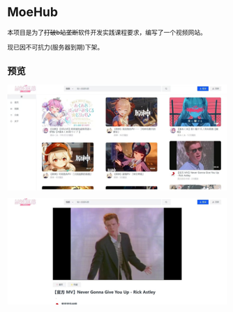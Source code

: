 # MoeHub

本项目是为了~~打破b站垄断~~软件开发实践课程要求，编写了一个视频网站。

现已因不可抗力(服务器到期)下架。

## 预览

![IMG_20221109_091218](imgs/IMG_20221109_091218.jpg)

![image-20221109090524848](imgs/IMG_20221109_091234.jpg)